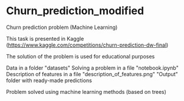 # Churn_prediction_modified
Churn prediction problem (Machine Learning)

This task is presented in Kaggle (https://www.kaggle.com/competitions/churn-prediction-dw-final)

The solution of the problem is used for educational purposes

Data in a folder "datasets"
Solving a problem in a file "notebook.ipynb"
Description of features in a file "description_of_features.png"
"Output" folder with ready-made predictions

Problem solved using machine learning methods (based on trees)
